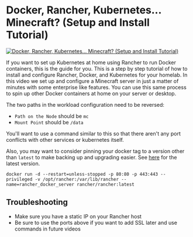 # Docker, Rancher, Kubernetes... Minecraft? (Setup and Install Tutorial)

[![Docker, Rancher, Kubernetes... Minecraft? (Setup and Install Tutorial)](http://img.youtube.com/vi/oILc0ywDVTk/0.jpg)](https://www.youtube.com/watch?v=oILc0ywDVTk "Docker, Rancher, Kubernetes... Minecraft? (Setup and Install Tutorial)")


If you want to set up Kubernetes at home using Rancher to run Docker containers, this is the guide for you. This is a step by step tutorial of how to install and configure Rancher, Docker, and Kubernetes for your homelab.  In this video we set up and configure a Minecraft server in just a matter of minutes with some enterprise like features.  You can use this same process to spin up other Docker containers at home on your server or desktop.

The two paths in the workload configuration need to be reversed:
 - `Path on the Node` should be `mc`
 - `Mount Point` should be `/data`

You'll want to use a command similar to this so that there aren't any port conflicts with other services or kubernetes itself.

Also, you may want to consider pinning your docker tag to a version other than `latest` to make backing up and upgrading easier. See [here](https://hub.docker.com/r/rancher/rancher/tags) for the latest version.

`docker run -d --restart=unless-stopped -p 80:80 -p 443:443 --privileged -v /opt/rancher:/var/lib/rancher --name=rancher_docker_server rancher/rancher:latest`

## Troubleshooting

* Make sure you have a static IP on your Rancher host
* Be sure to use the ports above if you want to add SSL later and use commands in future videos

